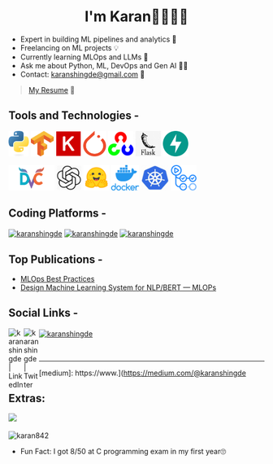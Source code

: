 <h1 align="center">I'm Karan🧑🏽‍🚀🚀</h1>

- Expert in building ML pipelines and analytics 🔮
- Freelancing on ML projects 💡
- Currently learning MLOps and LLMs 🌴
- Ask me about Python, ML, DevOps and Gen AI 🙋‍♂️
- Contact: karanshingde@gmail.com 📩

> [My Resume](https://docs.google.com/document/d/1IKr9mIzjBk6cQ1-RaUCAe8DOyJl4OISms1bcZXyvmcw/edit?usp=sharing) 📄

## Tools and Technologies -
<img src='https://github.com/karan842/karan842/blob/master/icons/python-logo-only.png' height=50px width=40px></img>      <img src='https://github.com/karan842/karan842/blob/master/icons/Tensorflow_logo.png' height=50px width=45px></img>  <img src='https://github.com/karan842/karan842/blob/master/icons/Keras_logo.png' height=50px width=50px></img>  <img src='https://github.com/karan842/karan842/blob/master/icons/PyTorch_logo.png' height=50px width=45px></img>  <img src='https://github.com/karan842/karan842/blob/master/icons/opencv_logo_icon_170887.png' height=50px width=50px></img>  <img src='https://github.com/karan842/karan842/blob/master/icons/flask.png' height=50px width=50px></img>  <img src='https://github.com/karan842/karan842/blob/master/icons/fastapi.png' height=50px width=50px></img> 

<img src='https://github.com/karan842/karan842/blob/master/icons/dvc_logo.png' height=50px width=90px></img>  <img src='https://github.com/karan842/karan842/blob/master/icons/OIP%20(5).jpg' height=50px width=50px></img> <img src='https://github.com/karan842/karan842/blob/master/icons/Sticker-2048w.png' height=50px width=50px></img>  <img src='https://github.com/karan842/karan842/blob/master/icons/docker.png' height=50px width=55px></img>  <img src='https://github.com/karan842/karan842/blob/master/icons/OIP.jpg' height=50px width=55px></img>   <img src='https://github.com/karan842/karan842/blob/master/icons/44036562.png' height=50px width=50px></img>

## Coding Platforms -

<a href="https://kaggle.com/karan842" target="blank"><img align="center" src="https://user-images.githubusercontent.com/69749164/235907065-c3430efc-1474-4eae-a7ad-63bcc14c6d3c.png" alt="karanshingde" height="30" width="28" /></a>
<a href="https://leetcode.com/karanshingde" target="blank"><img align="center" src="https://user-images.githubusercontent.com/69749164/235907880-70ea45b1-ff1c-43c4-9e1f-d7d35765e2aa.png" alt="karanshingde" height="30" width="40" /></a>
<a href="https://hackerrank.com/karanshingde" target="blank"><img align="center" src="https://user-images.githubusercontent.com/69749164/235908384-a9758921-ff7c-46ed-ba69-68eb9d52b197.png" alt="karanshingde" height="30" width="27" /></a>


## Top Publications - 

- [MLOps Best Practices](https://www.github.com/karan842/mlops-best-practices/)
- [Design Machine Learning System for NLP/BERT — MLOPs](https://medium.com/@karanshingde/design-machine-learning-system-for-nlp-bert-mlops-681a9af59f66)

## Social Links - 

[<img align="left" alt="karanshingde | LinkedIn" width="30px" src="https://img.icons8.com/color/48/000000/linkedin.png" />][linkedin]
[<img align="left" alt="karanshingde | Twitter" width="30px" src="https://img.icons8.com/fluent/48/000000/twitter.png" />][twitter]
<a href="https://medium.com/@karanshingde" target="blank"><img align="center" src="https://raw.githubusercontent.com/rahuldkjain/github-profile-readme-generator/master/src/images/icons/Social/medium.svg" alt="karanshingde" height="30" width="30" /></a>

<br>

<hr>

[linkedin]: https://www.linkedin.com/in/karanshingde
[twitter]: https://www.twitter.com/kmeanskaran
[medium]: https://www.](https://medium.com/@karanshingde

## Extras: 

![](https://komarev.com/ghpvc/?username=karan842&label=PROFILE+VIEWS)


<p><img align="center" src="https://github-readme-streak-stats.herokuapp.com/?user=karan842&" alt="karan842" /></p>


- Fun Fact: I got 8/50 at C programming exam in my first year🙄
